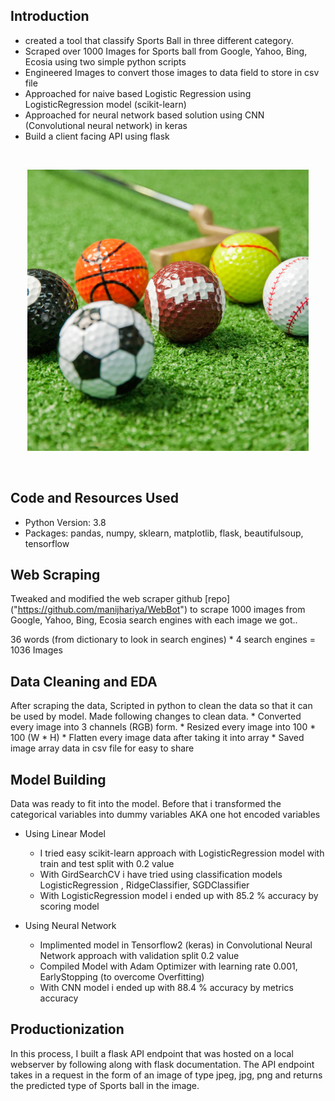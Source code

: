 ## Introduction
* created a tool that classify Sports Ball in three different category.
* Scraped over 1000 Images for Sports ball from Google, Yahoo, Bing, Ecosia using two simple python scripts
* Engineered Images to convert those images to data field to store in csv file 
* Approached for naive based Logistic Regression using LogisticRegression model (scikit-learn)
* Approached for neural network based solution using CNN (Convolutional neural network) in keras
* Build a client facing API using flask
<br>
<p align="center">
  <img src="static/temp.jpeg" width="450" alt="accessibility text">
</p>
<br>

## Code and Resources Used

- Python Version: 3.8
- Packages: pandas, numpy, sklearn, matplotlib, flask, beautifulsoup, tensorflow

## Web Scraping
Tweaked and modified the web scraper github [repo] ("https://github.com/manijhariya/WebBot") to scrape 1000 images from
Google, Yahoo, Bing, Ecosia search engines with each image we got..

36 words (from dictionary to look in search engines) * 4 search engines = 1036 Images

## Data Cleaning and EDA
After scraping the data, Scripted in python to clean the data so that it can be used by model. Made following changes to clean data.
    * Converted every image into 3 channels (RGB) form.
    * Resized every image into 100 * 100 (W * H)
    * Flatten every image data after taking it into array
    * Saved image array data in csv file for easy to share

## Model Building
Data was ready to fit into the model. Before that i transformed the categorical variables into dummy variables AKA one hot encoded variables
- Using Linear Model
    * I tried easy scikit-learn approach with LogisticRegression model with train and test split with 0.2 value
    * With GirdSearchCV i have tried using classification models LogisticRegression , RidgeClassifier, SGDClassifier
    * With LogisticRegression model i ended up with 85.2 % accuracy by scoring model

- Using Neural Network
   * Implimented model in Tensorflow2 (keras) in Convolutional Neural Network approach with validation split 0.2 value
   * Compiled Model with Adam Optimizer with learning rate 0.001, EarlyStopping (to overcome Overfitting)
   * With CNN model i ended up with 88.4 % accuracy by metrics accuracy


## Productionization
 In this process, I built a flask API endpoint that was hosted on a local webserver by following along with flask documentation.
 The API endpoint takes in a request in the form of an image of type jpeg, jpg, png and returns the predicted type of Sports ball
 in the image.
